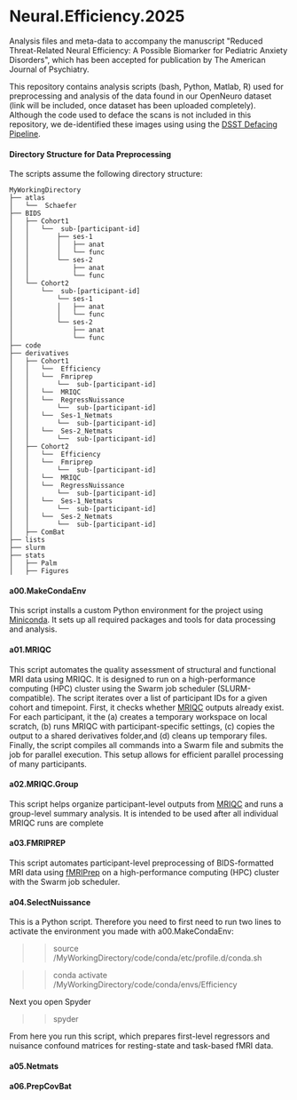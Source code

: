 # Neural.Efficiency.2025
Analysis files and meta-data to accompany the manuscript "Reduced Threat-Related Neural Efficiency: A Possible Biomarker for Pediatric Anxiety Disorders", which has been accepted for publication by The American Journal of Psychiatry.

This repository contains analysis scripts (bash, Python, Matlab, R) used for preprocessing and analysis of the data found in our OpenNeuro dataset (link will be included, once dataset has been uploaded completely). Although the code used to deface the scans is not included in this repository, we de-identified these images using using the [DSST Defacing Pipeline](https://github.com/nimh-dsst/dsst-defacing-pipeline).

#### Directory Structure for Data Preprocessing

The scripts assume the following directory structure:

```
MyWorkingDirectory
├── atlas
│   └──  Schaefer
├── BIDS
│   ├── Cohort1
│   │   └──  sub-[participant-id]
│   │       ├── ses-1
│   │       │   ├── anat
│   │       │   └── func
│   │       └── ses-2
│   │           ├── anat
│   │           └── func
│   └── Cohort2
│       └──  sub-[participant-id]
│           └── ses-1
│           │   ├── anat
│           │   └── func
│           └── ses-2
│               ├── anat
│               └── func
├── code
├── derivatives
│   ├── Cohort1
│   │   └──  Efficiency
│   │   └──  Fmriprep
│   │       └──  sub-[participant-id]
│   │   └──  MRIQC
│   │   └──  RegressNuissance
│   │       └──  sub-[participant-id]
│   │   └──  Ses-1_Netmats
│   │       └──  sub-[participant-id]
│   │   └──  Ses-2_Netmats
│   │       └──  sub-[participant-id]
│   ├── Cohort2
│   │   └──  Efficiency
│   │   └──  Fmriprep
│   │       └──  sub-[participant-id]
│   │   └──  MRIQC
│   │   └──  RegressNuissance
│   │       └──  sub-[participant-id]
│   │   └──  Ses-1_Netmats
│   │       └──  sub-[participant-id]
│   │   └──  Ses-2_Netmats
│   │       └──  sub-[participant-id]
│   ├── ComBat
├── lists
├── slurm
├── stats
│   ├── Palm
│   ├── Figures
```

#### a00.MakeCondaEnv
This script installs a custom Python environment for the project using [Miniconda](https://www.anaconda.com/docs/getting-started/miniconda/main). It sets up all required packages and tools for data processing and analysis.

#### a01.MRIQC
This script automates the quality assessment of structural and functional MRI data using MRIQC. It is designed to run on a high-performance computing (HPC) cluster using the Swarm job scheduler (SLURM-compatible). The script iterates over a list of participant IDs for a given cohort and timepoint. First, it checks whether [MRIQC](https://mriqc.readthedocs.io/en/stable/) outputs already exist. For each participant, it the (a) creates a temporary workspace on local scratch, (b) runs MRIQC with participant-specific settings, (c) copies the output to a shared derivatives folder,and (d) cleans up temporary files. Finally, the script compiles all commands into a Swarm file and submits the job for parallel execution. This setup allows for efficient parallel processing of many participants.

#### a02.MRIQC.Group
This script helps organize participant-level outputs from [MRIQC](https://mriqc.readthedocs.io/en/stable/) and runs a group-level summary analysis. It is intended to be used after all individual MRIQC runs are complete 

#### a03.FMRIPREP
This script automates participant-level preprocessing of BIDS-formatted MRI data using [fMRIPrep](https://fmriprep.org/en/stable/) on a high-performance computing (HPC) cluster with the Swarm job scheduler.

#### a04.SelectNuissance
This is a Python script. Therefore you need to first need to run two lines to activate the environment you made with a00.MakeCondaEnv:
>> source /MyWorkingDirectory/code/conda/etc/profile.d/conda.sh

>> conda activate /MyWorkingDirectory/code/conda/envs/Efficiency

Next you open Spyder

>> spyder

From here you run this script, which prepares first-level regressors and nuisance confound matrices for resting-state and task-based fMRI data.

#### a05.Netmats

#### a06.PrepCovBat
